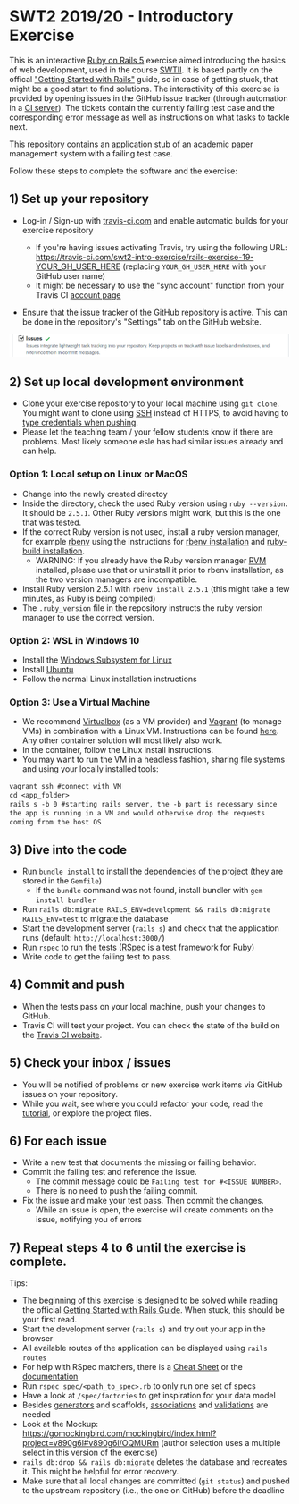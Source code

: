 # SWT2 2019/20 - Introductory Exercise

This is an interactive [Ruby on Rails 5](https://guides.rubyonrails.org/v5.2/) exercise aimed introducing the basics of web development, used in the course [SWTII](https://hpi.de/plattner/teaching/winter-term-201920/softwaretechnik-ii.html). It is based partly on the offical ["Getting Started with Rails"](https://guides.rubyonrails.org/v5.2/getting_started.html) guide, so in case of getting stuck, that might be a good start to find solutions. The interactivity of this exercise is provided by opening issues in the GitHub issue tracker (through automation in a [CI server](https://en.wikipedia.org/wiki/Continuous_integration#Rationale)). The tickets contain the currently failing test case and the corresponding error message as well as instructions on what tasks to tackle next.

This repository contains an application stub of an academic paper management system with a failing test case.

Follow these steps to complete the software and the exercise:
## 1) Set up your repository

* Log-in / Sign-up with [travis-ci.com](http://travis-ci.com) and enable automatic builds for your exercise repository
  * If you're having issues activating Travis, try using the following URL: https://travis-ci.com/swt2-intro-exercise/rails-exercise-19-YOUR_GH_USER_HERE (replacing `YOUR_GH_USER_HERE` with your GitHub user name)
  * It might be necessary to use the "sync account" function from your Travis CI [account page](https://travis-ci.com/account/repositories)

* Ensure that the issue tracker of the GitHub repository is active. This can be done in the repository's "Settings" tab on the GitHub website.
<img src="./travis/gh_issues_setting.png" alt="drawing" width="600"/>

## 2) Set up local development environment

* Clone your exercise repository to your local machine using `git clone`. You might want to clone using [SSH](https://github.com/settings/ssh/new) instead of HTTPS, to avoid having to [type credentials when pushing](https://help.github.com/en/github/using-git/which-remote-url-should-i-use).
* Please let the teaching team / your fellow students know if there are problems. Most likely someone esle has had similar issues already and can help.

### Option 1: Local setup on Linux or MacOS
* Change into the newly created directoy
* Inside the directory, check the used Ruby version using `ruby --version`. It should be `2.5.1`. Other Ruby versions might work, but this is the one that was tested.
* If the correct Ruby version is not used, install a ruby version manager, for example [rbenv](https://github.com/rbenv/rbenv) using the instructions for [rbenv installation](https://github.com/rbenv/rbenv#basic-github-checkout) and [ruby-build installation](https://github.com/rbenv/ruby-build#installing-as-an-rbenv-plugin-recommended).
  * WARNING: If you already have the Ruby version manager [RVM](https://rvm.io/) installed, please use that or uninstall it prior to rbenv installation, as the two version managers are incompatible.
* Install Ruby version 2.5.1  with `rbenv install 2.5.1` (this might take a few minutes, as Ruby is being compiled)
* The `.ruby_version` file in the repository instructs the ruby version manager to use the correct version.

### Option 2: WSL in Windows 10
* Install the [Windows Subsystem for Linux](https://docs.microsoft.com/en-us/windows/wsl/install-win10)
* Install [Ubuntu](https://www.runrails.com/windows/ruby-on-rails-on-windows-10-in-2019/)
* Follow the normal Linux installation instructions

### Option 3: Use a Virtual Machine
* We recommend [Virtualbox](https://www.virtualbox.org/manual/ch02.html) (as a VM provider) and [Vagrant](https://www.vagrantup.com/docs/installation/) (to manage VMs) in combination with a Linux VM. Instructions can be found [here](https://gorails.com/guides/using-vagrant-for-rails-development). Any other container solution will most likely also work.
* In the container, follow the Linux install instructions.
* You may want to run the VM in a headless fashion, sharing file systems and using your locally installed tools:
```
vagrant ssh #connect with VM
cd <app_folder>
rails s -b 0 #starting rails server, the -b part is necessary since the app is running in a VM and would otherwise drop the requests coming from the host OS
```

## 3) Dive into the code

* Run `bundle install` to install the dependencies of the project (they are stored in the `Gemfile`)
  * If the `bundle` command was not found, install bundler with `gem install bundler`
* Run `rails db:migrate RAILS_ENV=development && rails db:migrate RAILS_ENV=test` to migrate the database
* Start the development server (`rails s`) and check that the application runs (default: `http://localhost:3000/`)
* Run `rspec` to run the tests ([RSpec](http://rspec.info/) is a test framework for Ruby)
* Write code to get the failing test to pass.

## 4) Commit and push

* When the tests pass on your local machine, push your changes to GitHub.
* Travis CI will test your project. You can check the state of the build on the [Travis CI website](https://travis-ci.com/dashboard).

## 5) Check your inbox / issues

* You will be notified of problems or new exercise work items via GitHub issues on your repository.
* While you wait, see where you could refactor your code, read the [tutorial](https://guides.rubyonrails.org/v5.2/getting_started.html), or explore the project files.

## 6) For each issue

* Write a new test that documents the missing or failing behavior.
* Commit the failing test and reference the issue.
  * The commit message could be `Failing test for #<ISSUE NUMBER>`.
  * There is no need to push the failing commit.
* Fix the issue and make your test pass. Then commit the changes.
  * While an issue is open, the exercise will create comments on the issue, notifying you of errors

## 7) Repeat steps 4 to 6 until the exercise is complete.

Tips:

* The beginning of this exercise is designed to be solved while reading the official [Getting Started with Rails Guide](https://guides.rubyonrails.org/v5.2/getting_started.html). When stuck, this should be your first read.
* Start the development server (`rails s`) and try out your app in the browser
* All available routes of the application can be displayed using `rails routes`
* For help with RSpec matchers, there is a [Cheat Sheet](https://devhints.io/capybara#rspec) or the [documentation](http://www.rubydoc.info/github/teamcapybara/capybara/#Querying)
* Run `rspec spec/<path_to_spec>.rb` to only run one set of specs
* Have a look at `/spec/factories` to get inspiration for your data model
* Besides [generators](https://guides.rubyonrails.org/v5.2/command_line.html#rails-generate) and scaffolds, [associations](https://guides.rubyonrails.org/v5.2/association_basics.html) and [validations](https://guides.rubyonrails.org/v5.2/active_record_validations.html) are needed
* Look at the Mockup: https://gomockingbird.com/mockingbird/index.html?project=v890g6l#v890g6l/OQMURm (author selection uses a multiple select in this version of the exercise)
* `rails db:drop && rails db:migrate` deletes the database and recreates it. This might be helpful for error recovery.
* Make sure that all local changes are committed (`git status`) and pushed to the upstream repository (i.e., the one on GitHub) before the deadline
